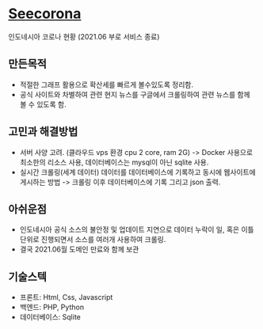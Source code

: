 # [Seecorona](https://1217.duckdns.org)
인도네시아 코로나 현황 (2021.06 부로 서비스 종료)

## 만든목적
* 적절한 그래프 활용으로 확산세를 빠르게 볼수있도록 정리함.
* 공식 사이트와 차별하여 관련 현지 뉴스를 구글에서 크롤링하여 관련 뉴스를 함께 볼 수 있도록 함.


## 고민과 해결방법
* 서버 사양 고려. (클라우드 vps 환경 cpu 2 core, ram 2G) -> Docker 사용으로 최소한의 리소스 사용, 데이터베이스는 mysql이 아닌 sqlite 사용.
* 실시간 크롤링(세계 데이터) 데이터를 데이터베이스에 기록하고 동시에 웹사이트에 게시하는 방법 -> 크롤링 이후 데이터베이스에 기록 그리고 json 출력.


## 아쉬운점 
* 인도네시아 공식 소스의 불안정 및 업데이트 지연으로 데이터 누락이 일, 혹은 이틀단위로 진행되면서 소스를 여러개 사용하여 크롤링.
* 결국 2021.06월 도메인 만료와 함께 보관

## 기술스텍
* 프론트: Html, Css, Javascript
* 백엔드: PHP, Python
* 데이터베이스: Sqlite

